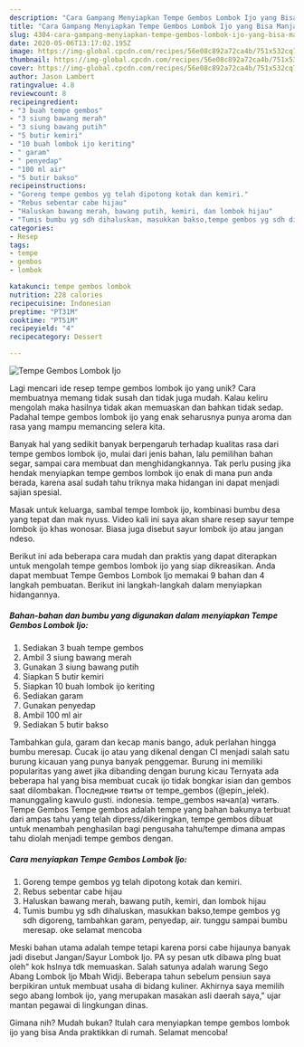 ```yaml
---
description: "Cara Gampang Menyiapkan Tempe Gembos Lombok Ijo yang Bisa Manjain Lidah"
title: "Cara Gampang Menyiapkan Tempe Gembos Lombok Ijo yang Bisa Manjain Lidah"
slug: 4304-cara-gampang-menyiapkan-tempe-gembos-lombok-ijo-yang-bisa-manjain-lidah
date: 2020-05-06T13:17:02.195Z
image: https://img-global.cpcdn.com/recipes/56e08c892a72ca4b/751x532cq70/tempe-gembos-lombok-ijo-foto-resep-utama.jpg
thumbnail: https://img-global.cpcdn.com/recipes/56e08c892a72ca4b/751x532cq70/tempe-gembos-lombok-ijo-foto-resep-utama.jpg
cover: https://img-global.cpcdn.com/recipes/56e08c892a72ca4b/751x532cq70/tempe-gembos-lombok-ijo-foto-resep-utama.jpg
author: Jason Lambert
ratingvalue: 4.8
reviewcount: 8
recipeingredient:
- "3 buah tempe gembos"
- "3 siung bawang merah"
- "3 siung bawang putih"
- "5 butir kemiri"
- "10 buah lombok ijo keriting"
- " garam"
- " penyedap"
- "100 ml air"
- "5 butir bakso"
recipeinstructions:
- "Goreng tempe gembos yg telah dipotong kotak dan kemiri."
- "Rebus sebentar cabe hijau"
- "Haluskan bawang merah, bawang putih, kemiri, dan lombok hijau"
- "Tumis bumbu yg sdh dihaluskan, masukkan bakso,tempe gembos yg sdh digoreng, tambahkan garam, penyedap, air. tunggu sampai bumbu meresap. oke selamat mencoba"
categories:
- Resep
tags:
- tempe
- gembos
- lombok

katakunci: tempe gembos lombok 
nutrition: 228 calories
recipecuisine: Indonesian
preptime: "PT31M"
cooktime: "PT51M"
recipeyield: "4"
recipecategory: Dessert

---
```



![Tempe Gembos Lombok Ijo](https://img-global.cpcdn.com/recipes/56e08c892a72ca4b/751x532cq70/tempe-gembos-lombok-ijo-foto-resep-utama.jpg)

Lagi mencari ide resep tempe gembos lombok ijo yang unik? Cara membuatnya memang tidak susah dan tidak juga mudah. Kalau keliru mengolah maka hasilnya tidak akan memuaskan dan bahkan tidak sedap. Padahal tempe gembos lombok ijo yang enak seharusnya punya aroma dan rasa yang mampu memancing selera kita.

Banyak hal yang sedikit banyak berpengaruh terhadap kualitas rasa dari tempe gembos lombok ijo, mulai dari jenis bahan, lalu pemilihan bahan segar, sampai cara membuat dan menghidangkannya. Tak perlu pusing jika hendak menyiapkan tempe gembos lombok ijo enak di mana pun anda berada, karena asal sudah tahu triknya maka hidangan ini dapat menjadi sajian spesial.

Masak untuk keluarga, sambal tempe lombok ijo, kombinasi bumbu desa yang tepat dan mak nyuss. Video kali ini saya akan share resep sayur tempe lombok ijo khas wonosar. Biasa juga disebut sayur lombok ijo atau jangan ndeso.


Berikut ini ada beberapa cara mudah dan praktis yang dapat diterapkan untuk mengolah tempe gembos lombok ijo yang siap dikreasikan. Anda dapat membuat Tempe Gembos Lombok Ijo memakai 9 bahan dan 4 langkah pembuatan. Berikut ini langkah-langkah dalam menyiapkan hidangannya.

<!--inarticleads1-->

##### Bahan-bahan dan bumbu yang digunakan dalam menyiapkan Tempe Gembos Lombok Ijo:

1. Sediakan 3 buah tempe gembos
1. Ambil 3 siung bawang merah
1. Gunakan 3 siung bawang putih
1. Siapkan 5 butir kemiri
1. Siapkan 10 buah lombok ijo keriting
1. Sediakan  garam
1. Gunakan  penyedap
1. Ambil 100 ml air
1. Sediakan 5 butir bakso


Tambahkan gula, garam dan kecap manis bango, aduk perlahan hingga bumbu meresap. Cucak ijo atau yang dikenal dengan CI menjadi salah satu burung kicauan yang punya banyak penggemar. Burung ini memiliki popularitas yang awet jika dibanding dengan burung kicau Ternyata ada beberapa hal yang bisa membuat cucak ijo tidak bongkar isian dan gembos saat dilombakan. Последние твиты от tempe_gembos (@epin_jelek). manunggaling kawulo gusti. indonesia. tempe_gembos начал(а) читать. Tempe Gembos Tempe gembos adalah tempe yang bahan bakunya terbuat dari ampas tahu yang telah dipress/dikeringkan, tempe gembos dibuat untuk menambah penghasilan bagi pengusaha tahu/tempe dimana ampas tahu diolah menjadi tempe gembos dengan. 

<!--inarticleads2-->

##### Cara menyiapkan Tempe Gembos Lombok Ijo:

1. Goreng tempe gembos yg telah dipotong kotak dan kemiri.
1. Rebus sebentar cabe hijau
1. Haluskan bawang merah, bawang putih, kemiri, dan lombok hijau
1. Tumis bumbu yg sdh dihaluskan, masukkan bakso,tempe gembos yg sdh digoreng, tambahkan garam, penyedap, air. tunggu sampai bumbu meresap. oke selamat mencoba


Meski bahan utama adalah tempe tetapi karena porsi cabe hijaunya banyak jadi disebut Jangan/Sayur Lombok Ijo. PA sy pesan utk dibawa plng buat oleh&#34; kok hslnya tdk memuaskan. Salah satunya adalah warung Sego Abang Lombok Ijo Mbah Widji. Beberapa tahun sebelum pensiun saya berpikiran untuk membuat usaha di bidang kuliner. Akhirnya saya memilih sego abang lombok ijo, yang merupakan masakan asli daerah saya,&#34; ujar mantan pegawai di lingkungan dinas. 

Gimana nih? Mudah bukan? Itulah cara menyiapkan tempe gembos lombok ijo yang bisa Anda praktikkan di rumah. Selamat mencoba!
